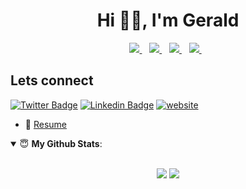 <h1 align="center">Hi 👋🏼, I'm Gerald</h1>

<p align='center'>
<a href="https://twitter.com/geraldelorm">
  <img src="https://img.shields.io/badge/twitter-%231DA1F2.svg?&style=for-the-badge&logo=twitter&logoColor=white" />
</a>&nbsp;&nbsp;
<a href="mailto:geraldelorm14@gmail.com">
  <img src="https://img.shields.io/badge/email-%23D14836.svg?&style=for-the-badge&logo=gmail&logoColor=white" />
</a>&nbsp;&nbsp;
<a href="https://www.linkedin.com/in/geraldelorm/">
  <img src="https://img.shields.io/badge/linkedin-%230077B5.svg?&style=for-the-badge&logo=linkedin&logoColor=white" />
</a>&nbsp;&nbsp;
 <a href="https://geraldelorm.tech">
  <img src="https://img.shields.io/badge/Website-46a2f1.svg?&style=for-the-badge&logo=Google-Chrome&logoColor=white" />
</a>&nbsp;&nbsp;
<!-- <img src="https://gpvc.arturio.dev/o-ifeanyi" /> -->
</p>





## Lets connect
[![Twitter Badge](https://img.shields.io/twitter/follow/geraldelorm?style=flat-square&labelColor=1ca0f1&logo=twitter&logoColor=white&link=https://twitter.com/geraldelorm)](https://twitter.com/geraldelorm) [![Linkedin Badge](https://img.shields.io/badge/-Gerald%20Gbagbe-blue?style=flat-square&logo=Linkedin&logoColor=white&link=https://www.linkedin.com/in/geraldelorm/)](https://www.linkedin.com/in/geraldelorm/)
[![website](https://img.shields.io/badge/Website-46a2f1.svg?&style=flat-square&logo=Google-Chrome&logoColor=white&link=https://geraldelorm.tech/)](https://geraldelorm.tech/)
- 📄 [Resume](https://docs.google.com/document/d/1XtlS6mGDNBKPTBHRoGBJU2gkk2swU5ZeAlG6h6YYDh4)



<details open>
 <summary> 😇 <b>My Github Stats</b>: </summary>
<br>
<p align = "center">
  <img src = "https://github-readme-stats.vercel.app/api?username=geraldelorm&show_icons=true&theme=tokyonight&_height=33">
  <img src = "https://github-readme-stats.vercel.app/api/top-langs/?username=geraldelorm&hide=html&theme=tokyonight&line_height=33">
</p>
</details>
